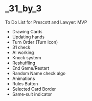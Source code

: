 # _31_by_3

To Do List for Prescott and Lawyer: MVP
- Drawing Cards
- Updating hands
- Turn Order (Turn Icon)
- 31 check
- AI working
- Knock system
- Reshuffling 
- End Game/Restart
- Random Name check algo
- Animations
- Rules Button
- Selected Card Border
- Same-suit indicator
